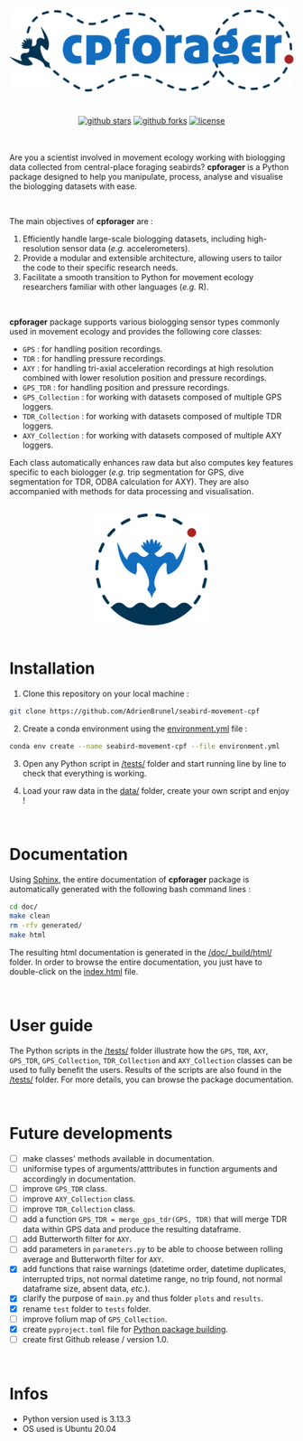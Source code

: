 <h1 align="center">
  <img src="doc/_static/images/logo_cpforager_text_color.png" alt="cpforager text logo with colors" width="600">
</h1><br>

<div align="center">
  <a href="https://github.com/AdrienBrunel/seabird-movement-cpf/stargazers"><img alt="github stars" src="https://img.shields.io/github/stars/AdrienBrunel/seabird-movement-cpf"></a>
  <a href="https://github.com/AdrienBrunel/seabird-movement-cpf/forks"><img alt="github forks" src="https://img.shields.io/github/forks/AdrienBrunel/seabird-movement-cpf"></a>
  <a href="https://github.com/AdrienBrunel/seabird-movement-cpf/blob/master/LICENSE"><img alt="license" src="https://img.shields.io/badge/license-AGPLv3-blue"></a>
</div><br>

<br>

Are you a scientist involved in movement ecology working with biologging data collected from central-place foraging seabirds? **cpforager** is a Python package designed to help you manipulate, process, analyse and visualise the biologging datasets with ease.

<br>

The main objectives of **cpforager** are :  
1. Efficiently handle large-scale biologging datasets, including high-resolution sensor data (*e.g.* accelerometers).
2. Provide a modular and extensible architecture, allowing users to tailor the code to their specific research needs.
3. Facilitate a smooth transition to Python for movement ecology researchers familiar with other languages (*e.g.* R).

<br>

**cpforager** package supports various biologging sensor types commonly used in movement ecology and provides the following core classes:
* `GPS` : for handling position recordings. 
* `TDR` : for handling pressure recordings.
* `AXY` : for handling tri-axial acceleration recordings at high resolution combined with lower resolution position and pressure recordings.
* `GPS_TDR` : for handling position and pressure recordings.
* `GPS_Collection` : for working with datasets composed of multiple GPS loggers.
* `TDR_Collection` : for working with datasets composed of multiple TDR loggers.
* `AXY_Collection` : for working with datasets composed of multiple AXY loggers.

Each class automatically enhances raw data but also computes key features specific to each biologger (*e.g.* trip segmentation for GPS, dive segmentation for TDR, ODBA calculation for AXY). They are also accompanied with methods for data processing and visualisation.

<br>

<div align="center">
  <img src="doc/_static/images/logo_cpforager_color.png" alt="cpforager logo with colors" width="200">
</div>

<br>

# Installation

1. Clone this repository on your local machine :
```bash
git clone https://github.com/AdrienBrunel/seabird-movement-cpf
```

2. Create a conda environment using the [environment.yml](environment.yml) file :
```bash
conda env create --name seabird-movement-cpf --file environment.yml
```

3. Open any Python script in [/tests/](./tests/) folder and start running line by line to check that everything is working.

4. Load your raw data in the [data/](./data/) folder, create your own script and enjoy !

<br>

# Documentation

Using [Sphinx](https://www.sphinx-doc.org/en/master/index.html), the entire documentation of **cpforager** package is automatically generated with the following bash command lines :

```bash
cd doc/
make clean
rm -rfv generated/
make html
```

The resulting html documentation is generated in the [/doc/_build/html/](./doc/_build/html/) folder. In order to browse the entire documentation, you just have to double-click on the [index.html](./doc/_build/html/index.html) file.

<br>

# User guide 

The Python scripts in the [/tests/](./tests/) folder illustrate how the `GPS`, `TDR`, `AXY`, `GPS_TDR`, `GPS_Collection`, `TDR_Collection` and `AXY_Collection` classes can be used to fully benefit the users. Results of the scripts are also found in the [/tests/](./tests/) folder. For more details, you can browse the package documentation.

<br>

# Future developments
- [ ] make classes' methods available in documentation.
- [ ] uniformise types of arguments/atttributes in function arguments and accordingly in documentation.
- [ ] improve `GPS_TDR` class.
- [ ] improve `AXY_Collection` class.
- [ ] improve `TDR_Collection` class.
- [ ] add a function `GPS_TDR = merge_gps_tdr(GPS, TDR)` that will merge TDR data within GPS data and produce the resulting dataframe.
- [ ] add Butterworth filter for `AXY`.
- [ ] add parameters in `parameters.py` to be able to choose between rolling average and Butterworth filter for `AXY`.
- [x] add functions that raise warnings (datetime order, datetime duplicates, interrupted trips, not normal datetime range, no trip found, not normal dataframe size, absent data, *etc.*).
- [x] clarify the purpose of `main.py` and thus folder `plots` and `results`.
- [x] rename `test` folder to `tests` folder.
- [ ] improve folium map of `GPS_Collection`.
- [x] create `pyproject.toml` file for [Python package building](https://packaging.python.org/en/latest/tutorials/packaging-projects/).
- [ ] create first Github release / version 1.0. 

<br>

# Infos
* Python version used is 3.13.3
* OS used is Ubuntu 20.04
